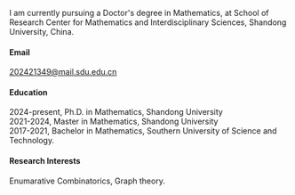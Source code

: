 

<!-- [![yangli](https://img.shields.io/badge/senli1073-github-blue?logo=github)](https://github.com/senli1073) -->

I am currently pursuing a Doctor's degree in Mathematics, at School of Research Center for Mathematics and Interdisciplinary Sciences, Shandong University, China.

#### Email
202421349@mail.sdu.edu.cn

#### Education
2024-present, Ph.D. in Mathematics, Shandong University\
2021-2024, Master in Mathematics, Shandong University\
2017-2021, Bachelor in Mathematics, Southern University of Science and Technology.

#### Research Interests
Enumarative Combinatorics, Graph theory.


